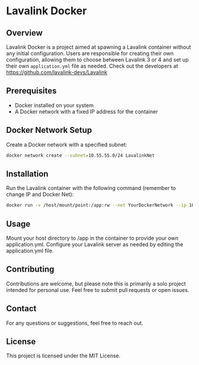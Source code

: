 # Lavalink Docker

## Overview
Lavalink Docker is a project aimed at spawning a Lavalink container without any initial configuration. Users are responsible for creating their own configuration, allowing them to choose between Lavalink 3 or 4 and set up their own `application.yml` file as needed. Check out the developers at https://github.com/lavalink-devs/Lavalink

## Prerequisites
- Docker installed on your system
- A Docker network with a fixed IP address for the container

## Docker Network Setup
Create a Docker network with a specified subnet:
```bash
docker network create --subnet=10.55.55.0/24 LavalinkNet
```

## Installation
Run the Lavalink container with the following command (remember to change IP and Docker Net):
```bash
docker run -v /host/mount/point:/app:rw --net YourDockerNetwork --ip 10.55.55.2 -it -p 2333:2333 --name LavalinkNet glennigen/lavalink:latest-alpine
```

## Usage
Mount your host directory to /app in the container to provide your own application.yml.
Configure your Lavalink server as needed by editing the application.yml file.

## Contributing
Contributions are welcome, but please note this is primarily a solo project intended for personal use. Feel free to submit pull requests or open issues.

## Contact
For any questions or suggestions, feel free to reach out.

## License
This project is licensed under the MIT License.
